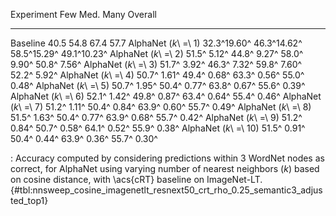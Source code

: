 Experiment                     Few         Med.         Many      Overall
---------------------  -----------  -----------  -----------  -----------
Baseline                      40.5         54.8         67.4         57.7
AlphaNet (_k_\ =\ 1)   32.3^19.60^  46.3^14.62^  58.5^15.29^  49.1^10.23^
AlphaNet (_k_\ =\ 2)   51.5^ 5.12^  44.8^ 9.27^  58.0^ 9.90^  50.8^ 7.56^
AlphaNet (_k_\ =\ 3)   51.7^ 3.92^  46.3^ 7.32^  59.8^ 7.60^  52.2^ 5.92^
AlphaNet (_k_\ =\ 4)   50.7^ 1.61^  49.4^ 0.68^  63.3^ 0.56^  55.0^ 0.48^
AlphaNet (_k_\ =\ 5)   50.7^ 1.95^  50.4^ 0.77^  63.8^ 0.67^  55.6^ 0.39^
AlphaNet (_k_\ =\ 6)   52.1^ 1.42^  49.8^ 0.87^  63.4^ 0.64^  55.4^ 0.46^
AlphaNet (_k_\ =\ 7)   51.2^ 1.11^  50.4^ 0.84^  63.9^ 0.60^  55.7^ 0.49^
AlphaNet (_k_\ =\ 8)   51.5^ 1.63^  50.4^ 0.77^  63.9^ 0.68^  55.7^ 0.42^
AlphaNet (_k_\ =\ 9)   51.2^ 0.84^  50.7^ 0.58^  64.1^ 0.52^  55.9^ 0.38^
AlphaNet (_k_\ =\ 10)  51.5^ 0.91^  50.4^ 0.44^  63.9^ 0.36^  55.7^ 0.30^

: Accuracy computed by considering predictions within 3 WordNet nodes as correct, for AlphaNet using varying number of nearest neighbors (_k_) based on cosine distance, with \acs{cRT} baseline on ImageNet-LT. {#tbl:nnsweep_cosine_imagenetlt_resnext50_crt_rho_0.25_semantic3_adjusted_top1}
